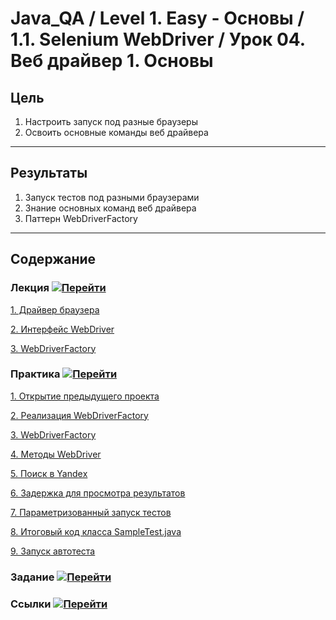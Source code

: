 # Java_QA / Level 1. Easy - Основы / 1.1. Selenium WebDriver / Урок 04. Веб драйвер 1. Основы

## Цель

1. Настроить запуск под разные браузеры
2. Освоить основные команды веб драйвера

***

## Результаты 

1. Запуск тестов под разными браузерами
2. Знание основных команд веб драйвера
3. Паттерн WebDriverFactory

***

## Содержание

### Лекция [![Перейти](https://img.shields.io/badge/-%D0%9F%D0%B5%D1%80%D0%B5%D0%B9%D1%82%D0%B8-blue)](1.%20Лекция.md)
           
[1. Драйвер браузера](1.%20Лекция.md#1.-Драйвер-браузера)

[2. Интерфейс WebDriver](1.%20Лекция.md#2.-Интерфейс-WebDriver)

[3. WebDriverFactory](1.%20Лекция.md#3.-WebDriverFactory)

### Практика [![Перейти](https://img.shields.io/badge/-%D0%9F%D0%B5%D1%80%D0%B5%D0%B9%D1%82%D0%B8-blue)](2.%20Практика.md)

[1. Открытие предыдущего проекта](2.%20Практика.md#1.-Открытие-предыдущего-проекта)

[2. Реализация WebDriverFactory](2.%20Практика.md#2.-Реализация-WebDriverFactory)

[3. WebDriverFactory](2.%20Практика.md#3.-Итоговый-код-класса-WebDriverFactory.java)

[4. Методы WebDriver](2.%20Практика.md#4.-Методы-WebDriver)

[5. Поиск в Yandeх](2.%20Практика.md#5.-Поиск-в-Yandeх)

[6. Задержка для просмотра результатов](2.%20Практика.md#6.-Задержка-для-просмотра-результатов)

[7. Параметризованный запуск тестов](2.%20Практика.md#7.-Параметризованный-запуск-тестов)

[8. Итоговый код класса SampleTest.java](2.%20Практика.md#8.-Итоговый-код-класса-SampleTest.java)

[9. Запуск автотеста](2.%20Практика.md#9.-Запуск-автотеста)

### Задание [![Перейти](https://img.shields.io/badge/-%D0%9F%D0%B5%D1%80%D0%B5%D0%B9%D1%82%D0%B8-blue)](3.%20Задание.md)

### Ссылки [![Перейти](https://img.shields.io/badge/-%D0%9F%D0%B5%D1%80%D0%B5%D0%B9%D1%82%D0%B8-blue)](4.%20Ссылки.md)